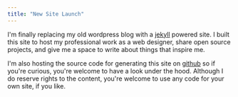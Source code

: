 ```yaml
---
title: "New Site Launch"
---
```


I'm finally replacing my old wordpress blog with a [jekyll](github.com/henrick/jekyll/) powered site. I built this site to host my professional work as a web designer, share open source projects, and give me a space to write about things that inspire me.

I'm also hosting the source code for generating this site on [github](github.com/imathis/design-enthusiast/)
so if you're curious, you're welcome to have a look under the hood. Although I do reserve rights to the content, you're welcome to use any code for your own site, if you like.